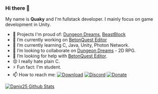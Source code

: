 
### Hi there 👋
My name is **Quaky** and I'm fullstack developer. I mainly focus on game development in Unity.

- 🤩 Projects I'm proud of: [Dungeon Dreams](https://github.com/QuakyCZ/DungeonDreams), [BeastBlock](https://beastblock.cz)
- 🔭 I’m currently working on [BetonQuest Editor](https://github.com/QuakyCZ/BetonQuestEditor)
- 🌱 I’m currently learning C, Java, Unity, Photon Network.
- 👯 I’m looking to collaborate on [Dungeon Dreams](https://github.com/QuakyCZ/DungeonDreams) - 2D RPG.
- 🤔 I’m looking for help with [BetonQuest Editor](https://github.com/QuakyCZ/BetonQuestEditor).
- 😡 I really hate plain C.
- ⚡ Fun fact: I'm student.
- 📫 How to reach me:
[![Download](https://img.shields.io/badge/Facebook-Page-blue)](https://www.facebook.com/QuakySoft)
[![Discord](https://img.shields.io/discord/696370255592685599?color=green&label=Discord)](https://discord.gg/4pHE55e)
[![Donate](https://img.shields.io/badge/MyGames-Itch.io-blue)](https://quaky.itch.io)




<a href="https://github.com/Danix25">
 <img align="center" src="https://github-readme-stats.vercel.app/api?username=QuakyCZ&&show_icons=true&title_color=ffffff&icon_color=bb2acf&text_color=daf7dc&bg_color=151515" alt="Danix25 Github Stats"/>
</a>
